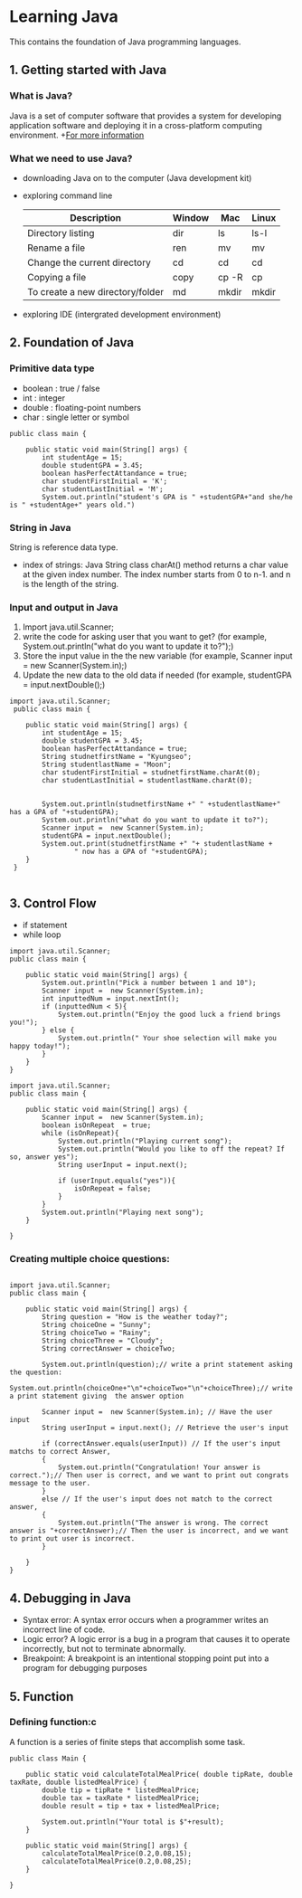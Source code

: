 # Learning Java

This contains the foundation of Java programming languages.

## 1. Getting started with Java

### What is Java? 
Java is a set of computer software that provides a system for developing application software and deploying it in a cross-platform computing environment. 
+[For more information](https://en.wikipedia.org/wiki/Java_(software_platform)) 


### What we need to use Java?
 - downloading Java on to the computer (Java development kit)
 - exploring command line 

    |   Description | Window      | Mac     | Linux     |
    | ------------- | ------------- | -------- |-------- |
    | Directory listing|dir |ls |ls-l|
    | Rename a file| ren| mv |mv|
    |Change the current directory|cd|cd|cd|
    |Copying a file|copy|cp -R|cp|
    |To create a new directory/folder|md|mkdir|mkdir|
    
  - exploring IDE (intergrated development environment)
 
 ## 2. Foundation of Java
 
 ### Primitive data type
  *  boolean : true / false
  *  int : integer
  *  double : floating-point numbers
  *  char : single letter or symbol


```
public class main {

    public static void main(String[] args) {
        int studentAge = 15;
        double studentGPA = 3.45;
        boolean hasPerfectAttandance = true;
        char studentFirstInitial = 'K';
        char studentLastInitial = 'M';
        System.out.println("student's GPA is " +studentGPA+"and she/he is " +studentAge+" years old.")
```
 
 ### String in Java
  String is reference data type.
 * index of strings:   Java String class charAt() method returns a char value at the given index number. The index number starts from 0 to n-1. and n is the length of the string. 

### Input and output in Java 
1. Import java.util.Scanner;
2. write the code for asking user that you want to get? (for example, System.out.println("what do you want to update it to?");)
3. Store the input value in the the new variable  (for example, Scanner input =  new Scanner(System.in);)
4. Update the new data to the old data if needed (for example, studentGPA = input.nextDouble();)

```
import java.util.Scanner;
 public class main {

    public static void main(String[] args) {
        int studentAge = 15;
        double studentGPA = 3.45;
        boolean hasPerfectAttandance = true;
        String studnetfirstName = "Kyungseo";
        String studentlastName = "Moon";
        char studentFirstInitial = studnetfirstName.charAt(0);
        char studentLastInitial = studentlastName.charAt(0);


        System.out.println(studnetfirstName +" " +studentlastName+" has a GPA of "+studentGPA);
        System.out.println("what do you want to update it to?");
        Scanner input =  new Scanner(System.in);
        studentGPA = input.nextDouble();
        System.out.print(studnetfirstName +" "+ studentlastName +
                " now has a GPA of "+studentGPA);
    }
 }
  
 ```
 
## 3. Control Flow
 
 * if statement
 * while loop

```
import java.util.Scanner;
public class main {

    public static void main(String[] args) {
        System.out.println("Pick a number between 1 and 10");
        Scanner input =  new Scanner(System.in);
        int inputtedNum = input.nextInt();
        if (inputtedNum < 5){
            System.out.println("Enjoy the good luck a friend brings you!");
        } else {
            System.out.println(" Your shoe selection will make you happy today!");
        }
    }
}
```

```
import java.util.Scanner;
public class main {

    public static void main(String[] args) {
        Scanner input =  new Scanner(System.in);
        boolean isOnRepeat  = true;
        while (isOnRepeat){
            System.out.println("Playing current song");
            System.out.println("Would you like to off the repeat? If so, answer yes");
            String userInput = input.next();

            if (userInput.equals("yes")){
                isOnRepeat = false;
            }
        }
        System.out.println("Playing next song");
    }

}

```

### Creating multiple choice questions:
```

import java.util.Scanner;
public class main {

    public static void main(String[] args) {
        String question = "How is the weather today?";
        String choiceOne = "Sunny";
        String choiceTwo = "Rainy";
        String choiceThree = "Cloudy";
        String correctAnswer = choiceTwo;

        System.out.println(question);// write a print statement asking the question:
        System.out.println(choiceOne+"\n"+choiceTwo+"\n"+choiceThree);// write a print statement giving  the answer option

        Scanner input =  new Scanner(System.in); // Have the user input
        String userInput = input.next(); // Retrieve the user's input

        if (correctAnswer.equals(userInput)) // If the user's input matchs to correct Answer,
        {
            System.out.println("Congratulation! Your answer is correct.");// Then user is correct, and we want to print out congrats message to the user.
        }
        else // If the user's input does not match to the correct answer,
        {
            System.out.println("The answer is wrong. The correct answer is "+correctAnswer);// Then the user is incorrect, and we want to print out user is incorrect.
        }

    }
}

```
## 4. Debugging in Java

* Syntax error:
  A syntax error occurs when a programmer writes an incorrect line of code.
* Logic error?
  A logic error is a bug in a program that causes it to operate incorrectly, but not to terminate abnormally.
* Breakpoint:
  A breakpoint is an intentional stopping point put into a program for debugging purposes


## 5. Function

### Defining function:c
A function is a series of finite steps that accomplish some task.

```
public class Main {

    public static void calculateTotalMealPrice( double tipRate, double taxRate, double listedMealPrice) {
        double tip = tipRate * listedMealPrice;
        double tax = taxRate * listedMealPrice;
        double result = tip + tax + listedMealPrice;

        System.out.println("Your total is $"+result);
    }

    public static void main(String[] args) {
        calculateTotalMealPrice(0.2,0.08,15);
        calculateTotalMealPrice(0.2,0.08,25);
    }

}
```
